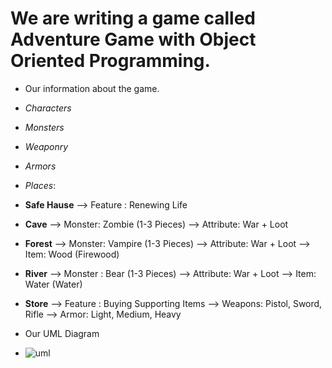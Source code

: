 # We are writing a game called Adventure Game with Object Oriented Programming.

* Our information about the game.
* *Characters*
* *Monsters*
* *Weaponry*
* *Armors*
* *Places*:
* **Safe Hause** --> Feature : Renewing Life
* **Cave**       --> Monster: Zombie (1-3 Pieces)       --> Attribute: War + Loot
* **Forest**     --> Monster: Vampire (1-3 Pieces)      --> Attribute: War + Loot         --> Item: Wood (Firewood)
* **River**      --> Monster : Bear (1-3 Pieces)        --> Attribute: War + Loot         --> Item: Water (Water)
* **Store**      --> Feature : Buying Supporting Items  --> Weapons: Pistol, Sword, Rifle --> Armor: Light, Medium, Heavy   

* Our UML Diagram
* ![uml](https://user-images.githubusercontent.com/93118400/182587838-7ef6c057-b82e-4a6f-a053-c64c377dd551.png)

